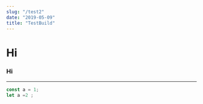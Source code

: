 ```yaml
---
slug: "/test2"
date: "2019-05-09"
title: "TestBuild"
---
```

# Hi

### Hi
---
```javascript
const a = 1;
let a =2 ;
```